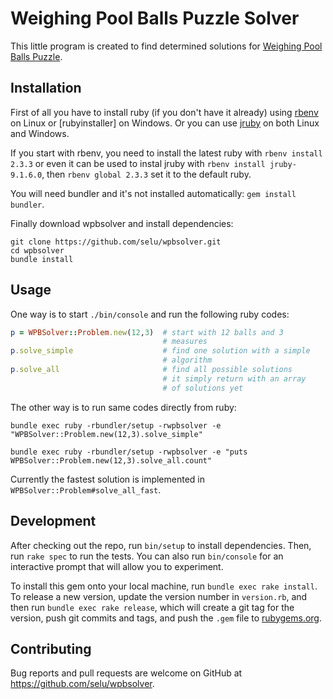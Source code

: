 # Weighing Pool Balls Puzzle Solver

This little program is created to find determined solutions for [Weighing Pool Balls Puzzle](https://www.mathsisfun.com/pool_balls.html).

## Installation

First of all you have to install ruby (if you don't have it already) using [rbenv](https://github.com/fesplugas/rbenv-installer) on Linux or [rubyinstaller] on Windows. Or you can use [jruby](http://jruby.org/) on both Linux and Windows.

If you start with rbenv, you need to install the latest ruby with `rbenv install 2.3.3` or even it can be used to instal jruby with `rbenv install jruby-9.1.6.0`, then `rbenv global 2.3.3` set it to the default ruby.

You will need bundler and it's not installed automatically: `gem install bundler`.

Finally download wpbsolver and install dependencies:

```
git clone https://github.com/selu/wpbsolver.git
cd wpbsolver
bundle install
```

## Usage

One way is to start `./bin/console` and run the following ruby codes:

```ruby
p = WPBSolver::Problem.new(12,3)  # start with 12 balls and 3
                                  # measures
p.solve_simple                    # find one solution with a simple
                                  # algorithm
p.solve_all                       # find all possible solutions
                                  # it simply return with an array
                                  # of solutions yet
```

The other way is to run same codes directly from ruby:

```
bundle exec ruby -rbundler/setup -rwpbsolver -e "WPBSolver::Problem.new(12,3).solve_simple"

bundle exec ruby -rbundler/setup -rwpbsolver -e "puts WPBSolver::Problem.new(12,3).solve_all.count"
```

Currently the fastest solution is implemented in `WPBSolver::Problem#solve_all_fast`.

## Development

After checking out the repo, run `bin/setup` to install dependencies. Then, run `rake spec` to run the tests. You can also run `bin/console` for an interactive prompt that will allow you to experiment.

To install this gem onto your local machine, run `bundle exec rake install`. To release a new version, update the version number in `version.rb`, and then run `bundle exec rake release`, which will create a git tag for the version, push git commits and tags, and push the `.gem` file to [rubygems.org](https://rubygems.org).

## Contributing

Bug reports and pull requests are welcome on GitHub at https://github.com/selu/wpbsolver.
